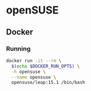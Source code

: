 # openSUSE

## Docker

### Running

```sh
docker run -it --rm \
  $(echo $DOCKER_RUN_OPTS) \
  -h opensuse \
  --name opensuse \
  opensuse/leap:15.1 /bin/bash
```
